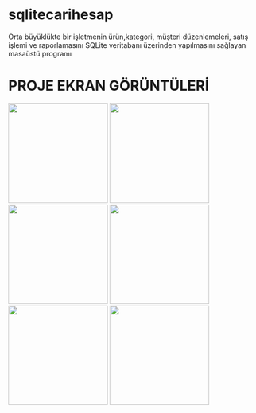 # sqlitecarihesap

Orta büyüklükte bir işletmenin ürün,kategori, müşteri düzenlemeleri, satış işlemi ve raporlamasını SQLite veritabanı üzerinden yapılmasını sağlayan masaüstü programı

# PROJE EKRAN GÖRÜNTÜLERİ
<p>
  
<a href="https://github.com/keskinsam/sqlitecarihesap/blob/master/proje%20foto/giris.png" target="_blank">
<img src="https://github.com/keskinsam/sqlitecarihesap/blob/master/proje%20foto/giris.png" width="200" style="max-width:100%;"></a>

<a href="https://github.com/keskinsam/sqlitecarihesap/blob/master/proje%20foto/kategori.png" target="_blank">
<img src="https://github.com/keskinsam/sqlitecarihesap/blob/master/proje%20foto/kategori.png" width="200" style="max-width:100%;"></a>

<a href="https://github.com/keskinsam/sqlitecarihesap/blob/master/proje%20foto/musteri.png" target="_blank">
<img src="https://github.com/keskinsam/sqlitecarihesap/blob/master/proje%20foto/musteri.png" width="200" style="max-width:100%;"></a>

<a href="https://github.com/keskinsam/sqlitecarihesap/blob/master/proje%20foto/rapor.png" target="_blank">
<img src="https://github.com/keskinsam/sqlitecarihesap/blob/master/proje%20foto/rapor.png" width="200" style="max-width:100%;"></a>

<a href="https://github.com/keskinsam/sqlitecarihesap/blob/master/proje%20foto/satis.png" target="_blank">
<img src="https://github.com/keskinsam/sqlitecarihesap/blob/master/proje%20foto/satis.png" width="200" style="max-width:100%;"></a>

<a href="https://github.com/keskinsam/sqlitecarihesap/blob/master/proje%20foto/urun.png" target="_blank">
<img src="https://github.com/keskinsam/sqlitecarihesap/blob/master/proje%20foto/urun.png" width="200" style="max-width:100%;"></a>







